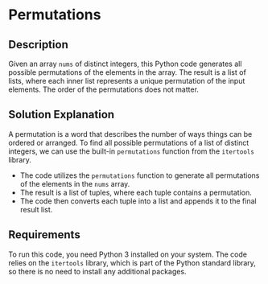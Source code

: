 # Permutations

## Description
Given an array `nums` of distinct integers, this Python code generates all possible permutations of the elements in the array. The result is a list of lists, where each inner list represents a unique permutation of the input elements. The order of the permutations does not matter.

## Solution Explanation
A permutation is a word that describes the number of ways things can be ordered or arranged. To find all possible permutations of a list of distinct integers, we can use the built-in `permutations` function from the `itertools` library.

- The code utilizes the `permutations` function to generate all permutations of the elements in the `nums` array.
- The result is a list of tuples, where each tuple contains a permutation.
- The code then converts each tuple into a list and appends it to the final result list.

## Requirements
To run this code, you need Python 3 installed on your system. The code relies on the `itertools` library, which is part of the Python standard library, so there is no need to install any additional packages.


